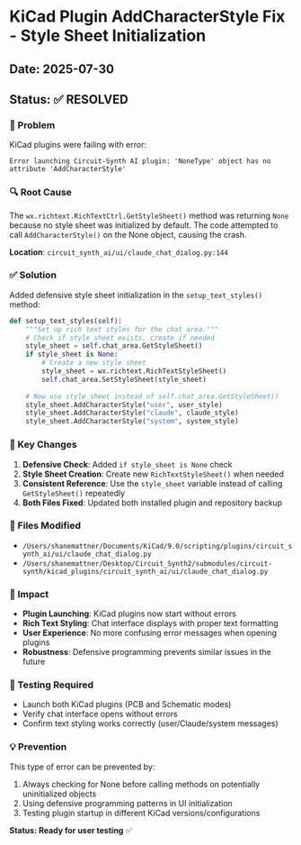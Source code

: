 # KiCad Plugin AddCharacterStyle Fix - Style Sheet Initialization

## Date: 2025-07-30

## Status: ✅ RESOLVED

### 🐛 Problem
KiCad plugins were failing with error:
```
Error launching Circuit-Synth AI plugin: 'NoneType' object has no attribute 'AddCharacterStyle'
```

### 🔍 Root Cause
The `wx.richtext.RichTextCtrl.GetStyleSheet()` method was returning `None` because no style sheet was initialized by default. The code attempted to call `AddCharacterStyle()` on the None object, causing the crash.

**Location**: `circuit_synth_ai/ui/claude_chat_dialog.py:144`

### ✅ Solution
Added defensive style sheet initialization in the `setup_text_styles()` method:

```python
def setup_text_styles(self):
    """Set up rich text styles for the chat area."""
    # Check if style sheet exists, create if needed
    style_sheet = self.chat_area.GetStyleSheet()
    if style_sheet is None:
        # Create a new style sheet
        style_sheet = wx.richtext.RichTextStyleSheet()
        self.chat_area.SetStyleSheet(style_sheet)
    
    # Now use style_sheet instead of self.chat_area.GetStyleSheet()
    style_sheet.AddCharacterStyle("user", user_style)
    style_sheet.AddCharacterStyle("claude", claude_style)
    style_sheet.AddCharacterStyle("system", system_style)
```

### 🎯 Key Changes
1. **Defensive Check**: Added `if style_sheet is None` check
2. **Style Sheet Creation**: Create new `RichTextStyleSheet()` when needed
3. **Consistent Reference**: Use the `style_sheet` variable instead of calling `GetStyleSheet()` repeatedly
4. **Both Files Fixed**: Updated both installed plugin and repository backup

### 📂 Files Modified
- `/Users/shanemattner/Documents/KiCad/9.0/scripting/plugins/circuit_synth_ai/ui/claude_chat_dialog.py`
- `/Users/shanemattner/Desktop/Circuit_Synth2/submodules/circuit-synth/kicad_plugins/circuit_synth_ai/ui/claude_chat_dialog.py`

### 🚀 Impact
- **Plugin Launching**: KiCad plugins now start without errors
- **Rich Text Styling**: Chat interface displays with proper text formatting
- **User Experience**: No more confusing error messages when opening plugins
- **Robustness**: Defensive programming prevents similar issues in the future

### 🧪 Testing Required
- Launch both KiCad plugins (PCB and Schematic modes)
- Verify chat interface opens without errors
- Confirm text styling works correctly (user/Claude/system messages)

### 💡 Prevention
This type of error can be prevented by:
1. Always checking for None before calling methods on potentially uninitialized objects
2. Using defensive programming patterns in UI initialization
3. Testing plugin startup in different KiCad versions/configurations

**Status: Ready for user testing** ✅
